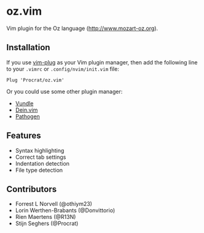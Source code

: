 # oz.vim

Vim plugin for the Oz language (http://www.mozart-oz.org).


## Installation

If you use [vim-plug](https://github.com/junegunn/vim-plug) as your Vim plugin
manager, then add the following line to your `.vimrc` or `.config/nvim/init.vim`
file:

```vim
Plug 'Procrat/oz.vim'
```

Or you could use some other plugin manager:
- [Vundle](https://github.com/gmarik/vundle)
- [Dein.vim](https://github.com/Shougo/dein.vim)
- [Pathogen](https://github.com/tpope/vim-pathogen)


## Features

- Syntax highlighting
- Correct tab settings
- Indentation detection
- File type detection


## Contributors

- Forrest L Norvell (@othiym23)
- Lorin Werthen-Brabants (@Donvittorio)
- Rien Maertens (@R13N)
- Stijn Seghers (@Procrat)
